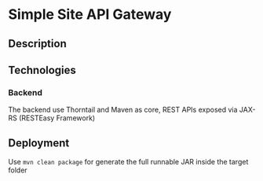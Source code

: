 # Simple Site API Gateway

## Description


 
## Technologies
 
### Backend
The backend use Thorntail and Maven as core, REST APIs exposed via JAX-RS (RESTEasy Framework)
 

## Deployment

Use `mvn clean package` for generate the full runnable JAR inside the target folder






